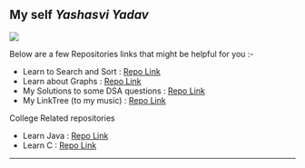 ## My self $Yashasvi$ $Yadav$ 
![](https://komarev.com/ghpvc/?username=yashasviyadav1)

Below are a few Repositories links that might be helpful for you :- 

- Learn to Search and Sort : [Repo Link](https://github.com/yashasviyadav1/Searching-Sorting)
- Learn about Graphs : [Repo Link](https://github.com/yashasviyadav1/Graphs)
- My Solutions to some DSA questions : [Repo Link](https://github.com/yashasviyadav1/DSA-Questions)
- My LinkTree (to my music) : [Repo Link](https://github.com/yashasviyadav1/linktree)

College Related repositories 
- Learn Java : [Repo Link](https://github.com/yashasvi242/4th-Sem-Java-Codes)
- Learn C : [Repo Link](https://github.com/yashasvi242/4th-Sem-C-Codes)

--------
<!---
yashasviyadav1/yashasviyadav1 is a ✨ special ✨ repository because its `README.md` (this file) appears on your GitHub profile.
You can click the Preview link to take a look at your changes.
--->
